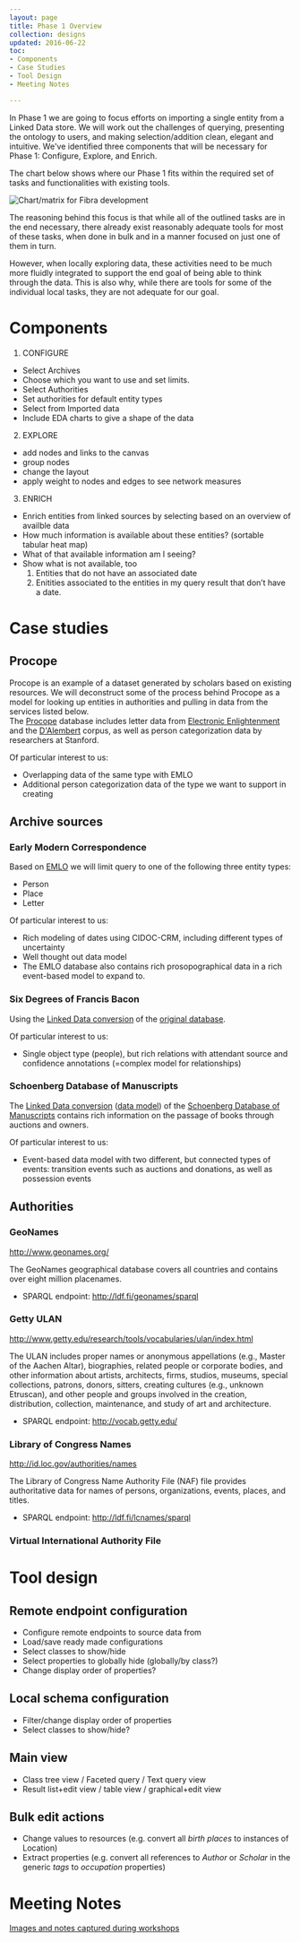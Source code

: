 ```yaml
---
layout: page
title: Phase 1 Overview
collection: designs
updated: 2016-06-22
toc:
- Components
- Case Studies
- Tool Design
- Meeting Notes

---
```




In Phase 1 we are going to focus efforts on importing a single entity from a Linked Data store. We will work out the challenges of querying, presenting the ontology to users, and making selection/addition clean, elegant and intuitive. We've identified three components that will be necessary for Phase 1: Configure, Explore, and Enrich.

The chart below shows where our Phase 1 fits within the required set of tasks and functionalities with existing tools.

![Chart/matrix for Fibra development]({{site.urlimg}}{{page.collection}}/Fibra_planning.001.png)

The reasoning behind this focus is that while all of the outlined tasks are in the end necessary, there already exist reasonably adequate tools for most of these tasks, when done in bulk and in a manner focused on just one of them in turn.

However, when locally exploring data, these activities need to be much more fluidly integrated to support the end goal of being able to think through the data. This is also why, while there are tools for some of the individual local tasks, they are not adequate for our goal.

# Components

1. CONFIGURE

  * Select Archives
  * Choose which you want to use and set limits.
  * Select Authorities
  * Set authorities for default entity types
  * Select from Imported data
  * Include EDA charts to give a shape of the data

2. EXPLORE

  * add nodes and links to the canvas
  * group nodes
  * change the layout
  * apply weight to nodes and edges to see network measures

3. ENRICH

  * Enrich entities from linked sources by selecting based on an overview of availble data
  * How much information is available about these entities? (sortable tabular heat map)
  * What of that available information am I seeing?
  * Show what is not available, too
       1. Entities that do not have an associated date
       2. Enitities associated to the entities in my query result that don’t have a date.

# Case studies #

## Procope
Procope is an example of a dataset generated by scholars based on existing resources. We will deconstruct some of the process behind Procope as a model for looking up entities in authorities and pulling in data from the services listed below.   
The [Procope](http://demo.seco.tkk.fi/saha/project/index.shtml?model=procope) database includes letter data from [Electronic Enlightenment](http://www.e-enlightenment.com/) and the [D'Alembert](http://dalembert.academie-sciences.fr/) corpus, as well as person categorization data by researchers at Stanford.

Of particular interest to us:
 * Overlapping data of the same type with EMLO
 * Additional person categorization data of the type we want to support in creating

## Archive sources
### Early Modern Correspondence

Based on [EMLO](http://demo.seco.tkk.fi/saha/project/index.shtml?model=emlo) we will limit query to one of the following three entity types:
 * Person
 * Place
 * Letter

Of particular interest to us:
 * Rich modeling of dates using CIDOC-CRM, including different types of uncertainty
 * Well thought out data model
 * The EMLO database also contains rich prosopographical data in a rich event-based model to expand to.

### Six Degrees of Francis Bacon

Using the [Linked Data conversion](http://demo.seco.tkk.fi/saha/project/index.shtml?model=sdfb) of the [original database](http://www.sixdegreesoffrancisbacon.com/).

Of particular interest to us:
 * Single object type (people), but rich relations with attendant source and confidence annotations (=complex model for relationships)

### Schoenberg Database of Manuscripts

The [Linked Data conversion](http://demo.seco.tkk.fi/saha/project/index.shtml?model=shoenberg) ([data model](https://docs.google.com/drawings/d/1lZHqRw_rFlbnWytL6olSXE-mKS2HJqic5debjH7__bw/edit)) of the [Schoenberg Database of Manuscripts](http://dla.library.upenn.edu/dla/schoenberg/index.html) contains rich information on the passage of books through auctions and owners.

Of particular interest to us:
 * Event-based data model with two different, but connected types of events: transition events such as auctions and donations, as well as possession events

## Authorities

### GeoNames

http://www.geonames.org/

The GeoNames geographical database covers all countries and contains over eight million placenames.

 * SPARQL endpoint: http://ldf.fi/geonames/sparql

### Getty ULAN

http://www.getty.edu/research/tools/vocabularies/ulan/index.html

The ULAN includes proper names or anonymous appellations (e.g., Master of the Aachen Altar), biographies, related people or corporate bodies, and other information about artists, architects, firms, studios, museums, special collections, patrons, donors, sitters, creating cultures (e.g., unknown Etruscan), and other people and groups involved in the creation, distribution, collection, maintenance, and study of art and architecture.

 * SPARQL endpoint: http://vocab.getty.edu/

### Library of Congress Names

http://id.loc.gov/authorities/names

The Library of Congress Name Authority File (NAF) file provides authoritative data for names of persons, organizations, events, places, and titles.

 * SPARQL endpoint: http://ldf.fi/lcnames/sparql

### Virtual International Authority File

# Tool design

## Remote endpoint configuration

 * Configure remote endpoints to source data from
 * Load/save ready made configurations
 * Select classes to show/hide
 * Select properties to globally hide (globally/by class?)
 * Change display order of properties?

## Local schema configuration
 * Filter/change display order of properties
 * Select classes to show/hide?

## Main view
 * Class tree view / Faceted query / Text query view
 * Result list+edit view / table view / graphical+edit view

## Bulk edit actions
 * Change values to resources (e.g. convert all *birth places* to instances of Location)
 * Extract properties (e.g. convert all references to *Author* or *Scholar* in the generic *tags* to *occupation* properties)

# Meeting Notes

[Images and notes captured during workshops]({{site.baseurl}}/designs/phase1_notes/)
